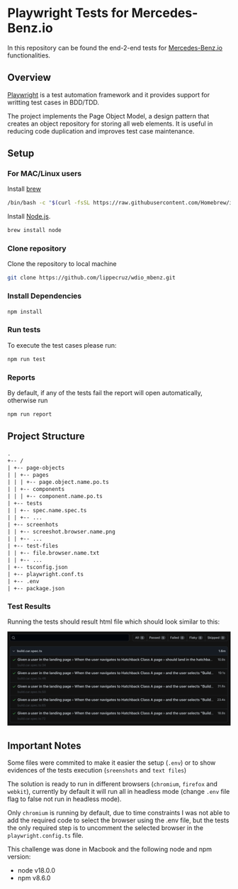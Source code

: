 # Playwright Tests for Mercedes-Benz.io

In this repository can be found the end-2-end tests for [Mercedes-Benz.io](https://www.mercedes-benz.co.uk) functionalities.

## Overview

[Playwright](https://playwright.dev/) is a test automation framework and it provides support for writting test cases in BDD/TDD.

The project implements the Page Object Model, a design pattern that creates an object repository for storing all web elements. It is useful in reducing code duplication and improves test case maintenance.

## Setup

### For MAC/Linux users

Install [brew](https://brew.sh/)

```bash
/bin/bash -c "$(curl -fsSL https://raw.githubusercontent.com/Homebrew/install/HEAD/install.sh)"
```

Install [Node.js](https://nodejs.org/en/download/).

```bash
brew install node
```

### Clone repository

Clone the repository to local machine

```bash
git clone https://github.com/lippecruz/wdio_mbenz.git
```

### Install Dependencies

```bash
npm install
```

### Run tests

To execute the test cases please run:

```bash
npm run test
```

### Reports

By default, if any of the tests fail the report will open automatically, otherwise run
```bash
npm run report
```

## Project Structure

```
.
+-- /
| +-- page-objects
| | +-- pages
| | | +-- page.object.name.po.ts
| | +-- components
| | | +-- component.name.po.ts
| +-- tests
| | +-- spec.name.spec.ts
| | +-- ...
| +-- screenhots
| | +-- screeshot.browser.name.png
| | +-- ...
| +-- test-files
| | +-- file.browser.name.txt
| | +-- ...
| +-- tsconfig.json
| +-- playwright.conf.ts
| +-- .env
| +-- package.json
```

### Test Results

Running the tests should result html file which should look similar to this:

![Test Reports](./test.report.example.png)


## Important Notes
Some files were commited to make it easier the setup (`.env`) or to show evidences of the tests execution (`sreenshots` and `text files`)

The solution is ready to run in different browsers (`chromium`, `firefox` and `webkit`), currently by default it will run all in headless mode (change `.env` file flag to false not run in headless mode).

Only `chromium` is running by default, due to time constraints I was not able to add the required code to select the browser using the .env file, but the tests the only required step is to uncomment the selected browser in the `playwright.config.ts` file.

This challenge was done in Macbook and the following node and npm version:
* node v18.0.0
* npm v8.6.0

